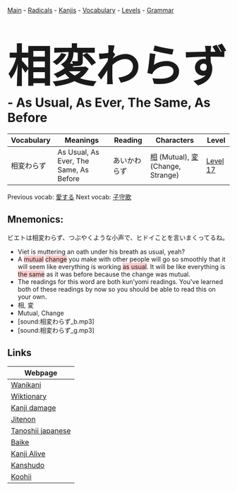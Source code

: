 <style> bigfont {font-size: 100px}</style>
[Main](../README.md) -
[Radicals](../radicals.md) -
[Kanjis](../kanjis.md) -
[Vocabulary](../vocabulary.md) -
[Levels](../levels.md) -
[Grammar](../grammar.md)
# <bigfont> 相変わらず</bigfont> - As Usual, As Ever, The Same, As Before 

| Vocabulary | Meanings | Reading | Characters | Level |
| --- | --- | --- | --- | --- |
| 相変わらず | As Usual, As Ever, The Same, As Before | あいかわらず |  [相](../kanjis/相.md) (Mutual), [変](../kanjis/変.md) (Change, Strange) | [Level 17](../levels/wk_level17.md) |

Previous vocab: [愛する](愛する.md) Next vocab: [子守歌](子守歌.md) 

## Mnemonics:
ビエトは相変わらず、つぶやくような小声で、ヒドイことを言いまくってるね。
* Viet is muttering an oath under his breath as usual, yeah?
* A <span style="background-color:#ffcccb"> mutual</span> <span style="background-color:#ffcccb"> change</span> you make with other people will go so smoothly that it will seem like everything is working <span style="background-color:#ffcccb"> as usual</span>. It will be like everything is <span style="background-color:#ffcccb"> the same</span> as it was before because the change was mutual.
* The readings for this word are both kun'yomi readings. You've learned both of these readings by now so you should be able to read this on your own.
* 相, 変
* Mutual, Change
* [sound:相変わらず_b.mp3]
* [sound:相変わらず_g.mp3]


## Links 

| Webpage |
| --- |
| [Wanikani          ](https://www.wanikani.com/kanji/相変わらず) |
| [Wiktionary        ](https://en.wiktionary.org/wiki/相変わらず) |
| [Kanji damage      ](http://www.kanjidamage.com/kanji/search?utf8=✓&q=相変わらず) |
| [Jitenon           ](https://jitenon.com/kanji/相変わらず) |
| [Tanoshii japanese ](https://www.tanoshiijapanese.com/dictionary/kanji.cfm?k=相変わらず) |
| [Baike             ](https://baike.baidu.com/item/相変わらず) |
| [Kanji Alive       ](https://app.kanjialive.com/相変わらず) |
| [Kanshudo          ](https://www.kanshudo.com/searchmn?q=相変わらず) |
| [Koohii            ](https://kanji.koohii.com/study/kanji/相変わらず) |
